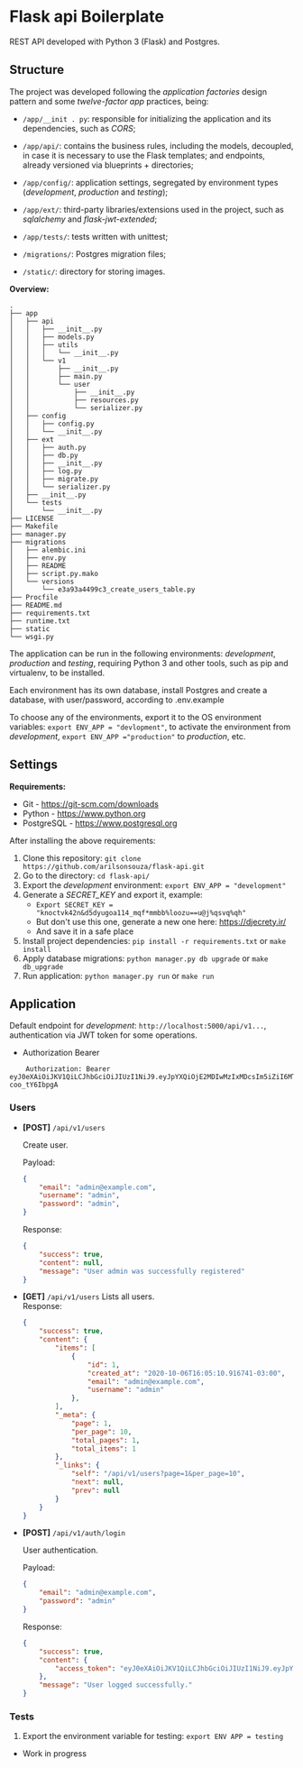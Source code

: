 # Flask api Boilerplate

REST API developed with Python 3 (Flask) and Postgres.

## Structure

The project was developed following the *application factories* design pattern and some *twelve-factor app* practices, being:

* ```/app/__init . py```: responsible for initializing the application and its dependencies, such as *CORS*;

* ```/app/api/```: contains the business rules, including the models, decoupled, in case it is necessary to use the Flask templates; and endpoints, already versioned via blueprints + directories;

* ```/app/config/```: application settings, segregated by environment types (*development*, *production* and *testing*);

* ```/app/ext/```: third-party libraries/extensions used in the project, such as *sqlalchemy* and *flask-jwt-extended*;

* ```/app/tests/```: tests written with unittest;

* ```/migrations/```: Postgres migration files;

* ```/static/```: directory for storing images.

**Overview:**
```
.
├── app
│   ├── api
│   │   ├── __init__.py
│   │   ├── models.py
│   │   ├── utils
│   │   │   └── __init__.py
│   │   └── v1
│   │       ├── __init__.py
│   │       ├── main.py
│   │       └── user
│   │           ├── __init__.py
│   │           ├── resources.py
│   │           └── serializer.py
│   ├── config
│   │   ├── config.py
│   │   └── __init__.py
│   ├── ext
│   │   ├── auth.py
│   │   ├── db.py
│   │   ├── __init__.py
│   │   ├── log.py
│   │   ├── migrate.py
│   │   └── serializer.py
│   ├── __init__.py
│   └── tests
│       └── __init__.py
├── LICENSE
├── Makefile
├── manager.py
├── migrations
│   ├── alembic.ini
│   ├── env.py
│   ├── README
│   ├── script.py.mako
│   └── versions
│       └── e3a93a4499c3_create_users_table.py
├── Procfile
├── README.md
├── requirements.txt
├── runtime.txt
├── static
└── wsgi.py
```

The application can be run in the following environments: *development*, *production* and *testing*, requiring Python 3 and other tools, such as pip and virtualenv, to be installed.

Each environment has its own database, install Postgres and create a database, with user/password, according to .env.example

To choose any of the environments, export it to the OS environment variables: `export ENV_APP = "devlopment"`, to activate the environment from *development*, `export ENV_APP ="production"` to *production*, etc.

## Settings

**Requirements:**

* Git - https://git-scm.com/downloads
* Python - https://www.python.org
* PostgreSQL - https://www.postgresql.org

After installing the above requirements:

1. Clone this repository: `git clone https://github.com/arilsonsouza/flask-api.git`
2. Go to the directory: `cd flask-api/`
3. Export the *development* environment: `export ENV_APP = "development"`
4. Generate a *SECRET_KEY* and export it, example:
     * `Export SECRET_KEY = "knoctvk42n&d5dyugoa114_mqf*mmbb%loozu==u@j%qsvq%qh"`
     * But don't use this one, generate a new one here: https://djecrety.ir/
     * And save it in a safe place
5. Install project dependencies: `pip install -r requirements.txt` or `make install`
6. Apply database migrations: `python manager.py db upgrade` or `make db_upgrade`
7. Run application: `python manager.py run` or `make run`
  
## Application

Default endpoint for *development*: `http://localhost:5000/api/v1...`, authentication via JWT token for some operations.
* Authorization Bearer
```
    Authorization: Bearer eyJ0eXAiOiJKV1QiLCJhbGciOiJIUzI1NiJ9.eyJpYXQiOjE2MDIwMzIxMDcsIm5iZiI6MTYwMjAzMjEwNywianRpIjoiNTRlNDg4OTMtMGVhNS00NjdlLTg0YjctZDE1NGZhMzYxMTg1IiwiZXhwIjoxNjAyMTE4NTA3LCJpZGVudGl0eSI6MiwiZnJlc2giOmZhbHNlLCJ0eXBlIjoiYWNjZXNzIn0.r2CYzZHlt1Kw4oi0gAAKO54M6o1g1s-coo_tY6IbpgA
```
### Users

* **[POST]** `/api/v1/users`

    Create user.

    Payload:

    ```JSON
    {
        "email": "admin@example.com",
        "username": "admin",
        "password": "admin",        
    }
    ```
    Response:

    ```JSON
    {       
        "success": true,
        "content": null,
        "message": "User admin was successfully registered"
    }
    ```
* **[GET]** `/api/v1/users`
    Lists all users.    
    Response:

    ```JSON
    {
        "success": true,
        "content": {
            "items": [
                {
                    "id": 1,
                    "created_at": "2020-10-06T16:05:10.916741-03:00",
                    "email": "admin@example.com",
                    "username": "admin"
                },               
            ],
            "_meta": {
                "page": 1,
                "per_page": 10,
                "total_pages": 1,
                "total_items": 1
            },
            "_links": {
                "self": "/api/v1/users?page=1&per_page=10",
                "next": null,
                "prev": null
            }
        }
    }
    ```

* **[POST]** `/api/v1/auth/login`
    
    User authentication.

    Payload:

    ```JSON
    {
        "email": "admin@example.com",
        "password": "admin"
    }
    ```

    Response:

    ```JSON
    {
        "success": true,
        "content": {
            "access_token": "eyJ0eXAiOiJKV1QiLCJhbGciOiJIUzI1NiJ9.eyJpYXQiOjE2MDIwMzIxMDcsIm5iZiI6MTYwMjAzMjEwNywianRpIjoiNTRlNDg4OTMtMGVhNS00NjdlLTg0YjctZDE1NGZhMzYxMTg1IiwiZXhwIjoxNjAyMTE4NTA3LCJpZGVudGl0eSI6MiwiZnJlc2giOmZhbHNlLCJ0eXBlIjoiYWNjZXNzIn0.r2CYzZHlt1Kw4oi0gAAKO54M6o1g1s-coo_tY6IbpgA"
        },
        "message": "User logged successfully."
    }
    ```   

### Tests
1. Export the environment variable for testing: `export ENV APP = testing`
* Work in progress